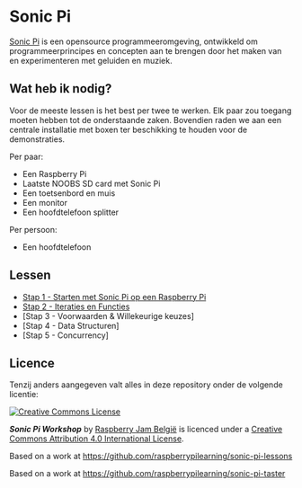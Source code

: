 # Sonic Pi

[Sonic Pi](http://www.cl.cam.ac.uk/projects/raspberrypi/sonicpi/) is een opensource programmeeromgeving, ontwikkeld om programmeerprincipes en concepten aan te brengen door het maken van en experimenteren met geluiden en muziek.

## Wat heb ik nodig?

Voor de meeste lessen is het best per twee te werken. Elk paar zou toegang moeten hebben tot de onderstaande zaken. Bovendien raden we aan een centrale installatie met boxen ter beschikking te houden voor de demonstraties.

Per paar:
- Een Raspberry Pi
- Laatste NOOBS SD card met Sonic Pi
- Een toetsenbord en muis
- Een monitor
- Een hoofdtelefoon splitter

Per persoon:
- Een hoofdtelefoon

## Lessen

- [Stap 1 - Starten met Sonic Pi op een Raspberry Pi](stap-01/instructies.md)
- [Stap 2 - Iteraties en Functies](stap-02/instructies.md)
- [Stap 3 - Voorwaarden & Willekeurige keuzes]
- [Stap 4 - Data Structuren]
- [Stap 5 - Concurrency]

## Licence

Tenzij anders aangegeven valt alles in deze repository onder de volgende licentie:

[![Creative Commons License](http://i.creativecommons.org/l/by-sa/4.0/88x31.png)](http://creativecommons.org/licenses/by-sa/4.0/)

***Sonic Pi Workshop*** by [Raspberry Jam België](http://www.raspberryjam.be) is licenced under a [Creative Commons Attribution 4.0 International License](http://creativecommons.org/licenses/by-sa/4.0/).

Based on a work at https://github.com/raspberrypilearning/sonic-pi-lessons

Based on a work at https://github.com/raspberrypilearning/sonic-pi-taster
